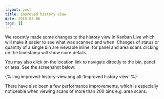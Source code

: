 ```yaml
---
layout: post
title: Improved history view
date: 2015-03-06
tags: []
---
```

We recently made some changes to the history view in Kanban Live which will make it easier to see what was scanned and when. Changes of status or quantity of a single bin are viewable inline, for panel and area scans clicking on the timestamp will show more details.

You may also click on the location link to navigate directly to the bin, panel or area. See the screenshot below:

{% img improved-history-view.png alt:'Improved history view' %}

There have also been a few performance improvements, which is especially noticeable when viewing scans of more than 200 bins e.g. area scans.
